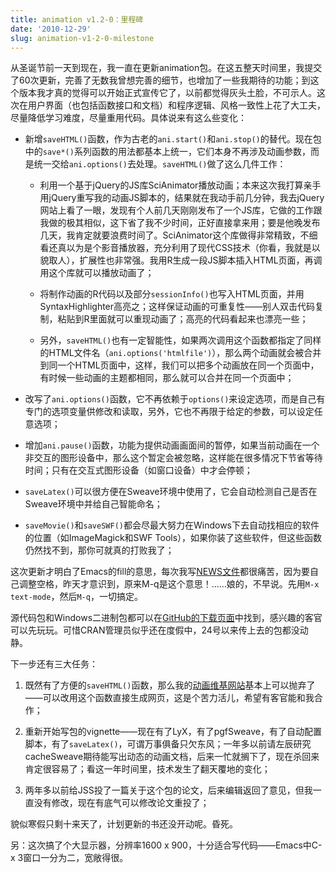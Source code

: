 ```yaml
---
title: animation v1.2-0：里程碑
date: '2010-12-29'
slug: animation-v1-2-0-milestone
---
```


从圣诞节前一天到现在，我一直在更新animation包。在这五整天时间里，我提交了60次更新，完善了无数我曾想完善的细节，也增加了一些我期待的功能；到这个版本我才真的觉得可以开始正式宣传它了，以前都觉得灰头土脸，不可示人。这次在用户界面（也包括函数接口和文档）和程序逻辑、风格一致性上花了大工夫，尽量降低学习难度，尽量重用代码。具体说来有这么些变化：



	
  * 新增`saveHTML()`函数，作为古老的`ani.start()`和`ani.stop()`的替代。现在包中的`save*()`系列函数的用法都基本上统一，它们本身不再涉及动画参数，而是统一交给`ani.options()`去处理。`saveHTML()`做了这么几件工作：

	
    * 利用一个基于jQuery的JS库SciAnimator播放动画；本来这次我打算亲手用jQuery重写我的动画JS脚本的，结果就在我动手前几分钟，我去jQuery网站上看了一眼，发现有个人前几天刚刚发布了一个JS库，它做的工作跟我做的极其相似，这下省了我不少时间，正好直接拿来用；要是他晚发布几天，我肯定就要浪费时间了。SciAnimator这个库做得非常精致，不细看还真以为是个影音播放器，充分利用了现代CSS技术（你看，我就是以貌取人），扩展性也非常强。我用R生成一段JS脚本插入HTML页面，再调用这个库就可以播放动画了；

	
    * 将制作动画的R代码以及部分`sessionInfo()`也写入HTML页面，并用SyntaxHighlighter高亮之；这样保证动画的可重复性——别人双击代码复制，粘贴到R里面就可以重现动画了；高亮的代码看起来也漂亮一些；

	
    * 另外，`saveHTML()`也有一定智能性，如果两次调用这个函数都指定了同样的HTML文件名（`ani.options('htmlfile')`），那么两个动画就会被合并到同一个HTML页面中，这样，我们可以把多个动画放在同一个页面中，有时候一些动画的主题都相同，那么就可以合并在同一个页面中；




	
  * 改写了`ani.options()`函数，它不再依赖于`options()`来设定选项，而是自己有专门的选项变量供修改和读取，另外，它也不再限于给定的参数，可以设定任意选项；

	
  * 增加`ani.pause()`函数，功能为提供动画画面间的暂停，如果当前动画在一个非交互的图形设备中，那么这个暂定会被忽略，这样能在很多情况下节省等待时间；只有在交互式图形设备（如窗口设备）中才会停顿；

	
  * `saveLatex()`可以很方便在Sweave环境中使用了，它会自动检测自己是否在Sweave环境中并给自己智能命名；

	
  * `saveMovie()`和`saveSWF()`都会尽最大努力在Windows下去自动找相应的软件的位置（如ImageMagick和SWF Tools），如果你装了这些软件，但这些函数仍然找不到，那你可就真的打败我了；


这次更新才明白了Emacs的fill的意思，每次我写[NEWS文件](https://github.com/yihui/animation/blob/master/inst/NEWS)都很痛苦，因为要自己调整空格，昨天才意识到，原来M-q是这个意思！……娘的，不早说。先用`M-x text-mode`，然后`M-q`，一切搞定。

源代码包和Windows二进制包都可以在[GitHub的下载页面](https://github.com/yihui/animation/)中找到，感兴趣的客官可以先玩玩。可惜CRAN管理员似乎还在度假中，24号以来传上去的包都没动静。

下一步还有三大任务：



	
  1. 既然有了方便的`saveHTML()`函数，那么我的[动画维基网站](http://animation.yihui.name)基本上可以抛弃了——可以改用这个函数直接生成网页，这是个苦力活儿，希望有客官能和我合作；

	
  2. 重新开始写包的vignette——现在有了LyX，有了pgfSweave，有了自动配置脚本，有了`saveLatex()`，可谓万事俱备只欠东风；一年多以前请左辰研究cacheSweave期待能写出动态的动画文档，后来一忙就搁下了，现在杀回来肯定很容易了；看这一年时间里，技术发生了翻天覆地的变化；

	
  3. 两年多以前给JSS投了一篇关于这个包的论文，后来编辑返回了意见，但我一直没有修改，现在有底气可以修改论文重投了；


貌似寒假只剩十来天了，计划更新的书还没开动呢。昏死。

另：这次搞了个大显示器，分辨率1600 x 900，十分适合写代码——Emacs中C-x 3窗口一分为二，宽敞得很。
